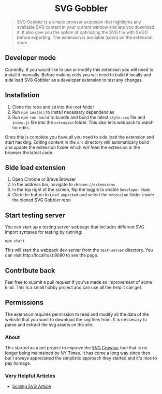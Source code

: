 <h1 align="center">SVG Gobbler</h1>

> SVG Gobbler is a simple browser extension that highlights any available SVG content in your current window and lets you download it. It also give you the option of optimizing the SVG file with SVGO before exporting. The extension is available (soon) on the extension store.

## Developer mode

Currently, if you would like to use or modify this extension you will need to install it manually. Before making edits you will need to build it locally and side load SVG Gobbler as a developer extension to test any changes.

## Installation

1. Clone the repo and `cd` into the root folder
2. Run `npm install` to install necessary dependencies
3. Run `npm run build` to bundle and build the latest `style.css` file and `index.js` file into the `extension` folder. This also tells webpack to watch for edits

Once this is complete you have all you need to side load the extension and start hacking. Editing content in the `src` directory will automatically build and update the extension folder which will feed the extension in the browser the latest code.

## Side load extension

1. Open Chrome or Brave Browser
2. In the address bar, navigate to `chrome://extensions`
3. In the top right of the screen, flip the toggle to enable `Developer Mode`
4. Click the button to `Load unpacked` and select the `extension` folder inside the cloned SVG Gobbler repo

## Start testing server

You can start up a testing server webpage that includes different SVG import syntaxes for testing by running:

```
npm start
```

This will start the webpack dev server from the `test-server` directory. You can visit http://localhost:8080 to see the page.

## Contribute back

Feel free to submit a pull request if you've made an improvement of some kind. This is a small hobby project and can use all the help it can get.

## Permissions

The extension requires permission to read and modify all the data of the website that you want to download the svg files from. It is nessesary to parse and extract the svg assets on the site.

### About

This started as a pet project to improve the [SVG Crowbar](http://nytimes.github.com/svg-crowbar/) tool that is no longer being maintained by NY Times. It has come a long way since then but I always appreciated the simplistic approach they started and it's nice to pay homage.

### Very Helpful Articles
- [Scaling SVG Article](https://css-tricks.com/scale-svg/p)